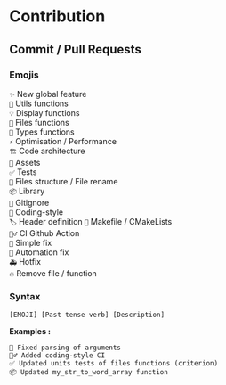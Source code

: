 # Contribution
## Commit / Pull Requests
### Emojis
`✨` New global feature  
`🔨` Utils functions  
`💡` Display functions  
`📑` Files functions  
`📒` Types functions  
`⚡️` Optimisation / Performance  
`🏗️` Code architecture  
`🍱` Assets  
`✅` Tests  
`🚚` Files structure / File rename  
`📦` Library  
`🙈` Gitignore  
`🍌` Coding-style  
`🏷️` Header definition
`📝` Makefile / CMakeLists  
`👷‍♂️` CI Github Action  
`🐛` Simple fix  
`💚` Automation fix  
`🚑️` Hotfix  
`🔥` Remove file / function

### Syntax
```
[EMOJI] [Past tense verb] [Description]
```
**Examples :**
```
🐛 Fixed parsing of arguments
👷‍♂️ Added coding-style CI
✅ Updated units tests of files functions (criterion)
📦️ Updated my_str_to_word_array function
```
